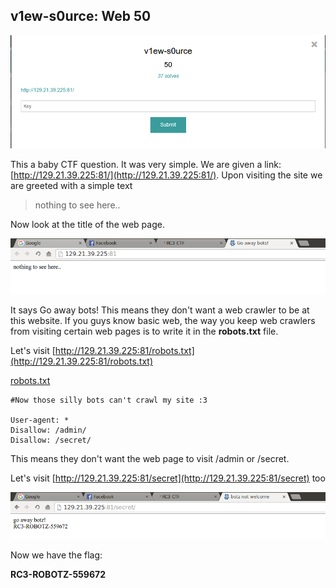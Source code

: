 v1ew-s0urce: Web 50
----------------------

![Start](images/Start.png)

This a baby CTF question. It was very simple. We are given a link: [http://129.21.39.225:81/](http://129.21.39.225:81/). Upon visiting the site we are greeted with a simple text

> nothing to see here..

Now look at the title of the web page.

![bots](images/bots.png)

It says Go away bots! This means they don't want a web crawler to be at this website. If you guys know basic web, the way you keep web crawlers from visiting certain web pages is to write it in the **robots.txt** file.

Let's visit [http://129.21.39.225:81/robots.txt](http://129.21.39.225:81/robots.txt)

[robots.txt](robots.txt)
```
#Now those silly bots can't crawl my site :3

User-agent: *
Disallow: /admin/
Disallow: /secret/
```

This means they don't want the web page to visit /admin or /secret.

Let's visit [http://129.21.39.225:81/secret](http://129.21.39.225:81/secret) too

![flag](images/flag.png)

Now we have the flag:

**RC3-ROBOTZ-559672**